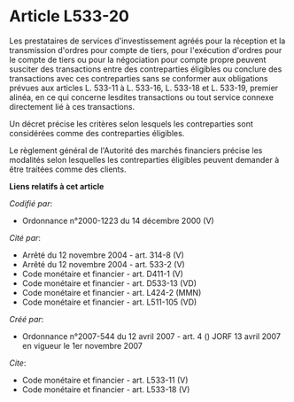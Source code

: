 # Article L533-20

Les prestataires de services d'investissement agréés pour la réception et la transmission d'ordres pour compte de tiers, pour
l'exécution d'ordres pour le compte de tiers ou pour la négociation pour compte propre peuvent susciter des transactions
entre des contreparties éligibles ou conclure des transactions avec ces contreparties sans se conformer aux obligations
prévues aux articles L. 533-11 à L. 533-16, L. 533-18 et L. 533-19, premier alinéa, en ce qui concerne lesdites transactions
ou tout service connexe directement lié à ces transactions. 

Un décret précise les critères selon lesquels les contreparties sont considérées comme des contreparties éligibles. 

Le règlement général de l'Autorité des marchés financiers précise les modalités selon lesquelles les contreparties éligibles
peuvent demander à être traitées comme des clients.

**Liens relatifs à cet article**

_Codifié par_:

  - Ordonnance n°2000-1223 du 14 décembre 2000 (V)

_Cité par_:

  - Arrêté du 12 novembre 2004 - art. 314-8 (V)
  - Arrêté du 12 novembre 2004 - art. 533-2 (V)
  - Code monétaire et financier - art. D411-1 (V)
  - Code monétaire et financier - art. D533-13 (VD)
  - Code monétaire et financier - art. L424-2 (MMN)
  - Code monétaire et financier - art. L511-105 (VD)

_Créé par_:

  - Ordonnance n°2007-544 du 12 avril 2007 - art. 4 () JORF 13 avril 2007 en vigueur le 1er novembre 2007

_Cite_:

  - Code monétaire et financier - art. L533-11 (V)
  - Code monétaire et financier - art. L533-18 (V)
